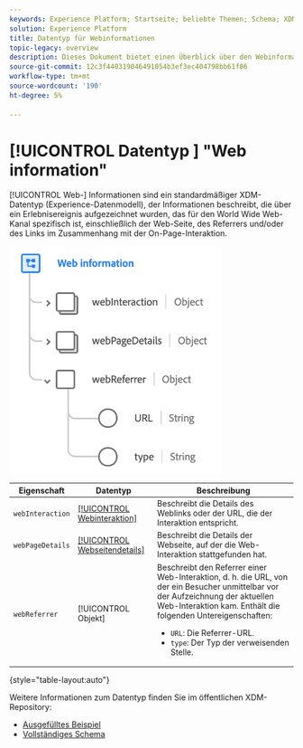 ```yaml
---
keywords: Experience Platform; Startseite; beliebte Themen; Schema; XDM; Felder; Schemas; Schemas; Webseitendetails; Datentyp; Datentyp; Datentyp; Datentyp; Webseite
solution: Experience Platform
title: Datentyp für Webinformationen
topic-legacy: overview
description: Dieses Dokument bietet einen Überblick über den Webinformationen-Datentyp Experience-Datenmodell (XDM) .
source-git-commit: 12c3f440319046491054b3ef3ec404798bb61f06
workflow-type: tm+mt
source-wordcount: '190'
ht-degree: 5%

---
```


# [!UICONTROL Datentyp ] &quot;Web information&quot;

[!UICONTROL Web-] Informationen sind ein standardmäßiger XDM-Datentyp (Experience-Datenmodell), der Informationen beschreibt, die über ein Erlebnisereignis aufgezeichnet wurden, das für den World Wide Web-Kanal spezifisch ist, einschließlich der Web-Seite, des Referrers und/oder des Links im Zusammenhang mit der On-Page-Interaktion.

![](../images/data-types/web-information.png)

| Eigenschaft | Datentyp | Beschreibung |
| --- | --- | --- |
| `webInteraction` | [[!UICONTROL Webinteraktion]](./web-interaction.md) | Beschreibt die Details des Weblinks oder der URL, die der Interaktion entspricht. |
| `webPageDetails` | [[!UICONTROL Webseitendetails]](./webpage-details.md) | Beschreibt die Details der Webseite, auf der die Web-Interaktion stattgefunden hat. |
| `webReferrer` | [!UICONTROL Objekt] | Beschreibt den Referrer einer Web-Interaktion, d. h. die URL, von der ein Besucher unmittelbar vor der Aufzeichnung der aktuellen Web-Interaktion kam. Enthält die folgenden Untereigenschaften: <ul><li>`URL`: Die Referrer-URL.</li><li>`type`: Der Typ der verweisenden Stelle.</li></ul> |

{style=&quot;table-layout:auto&quot;}

Weitere Informationen zum Datentyp finden Sie im öffentlichen XDM-Repository:

* [Ausgefülltes Beispiel](https://github.com/adobe/xdm/blob/master/components/datatypes/webinfo.example.1.json)
* [Vollständiges Schema](https://github.com/adobe/xdm/blob/master/components/datatypes/webinfo.schema.json)
